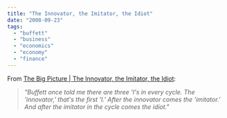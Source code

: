 ```yaml
---
title: "The Innovator, the Imitator, the Idiot"
date: "2008-09-23"
tags: 
  - "buffett"
  - "business"
  - "economics"
  - "economy"
  - "finance"
---
```


From [The Big Picture | The Innovator, the Imitator, the Idiot](http://bigpicture.typepad.com/comments/2008/09/the-innovator-t.html):

> _"Buffett once told me there are three 'I's in every cycle. The 'innovator,' that's the first 'I.' After the innovator comes the 'imitator.' And after the imitator in the cycle comes the idiot."_
